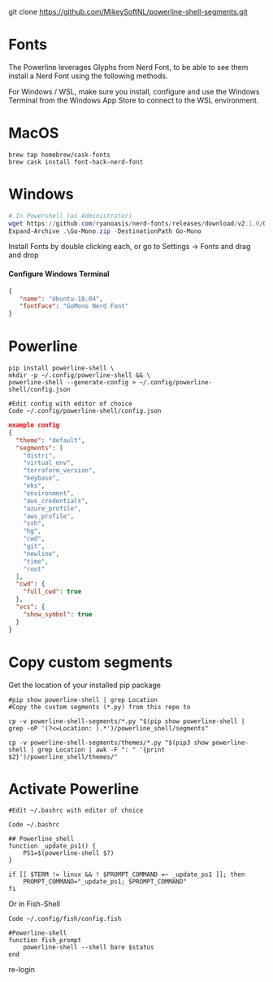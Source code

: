
git clone https://github.com/MikeySoftNL/powerline-shell-segments.git

# Fonts
The Powerline leverages Glyphs from Nerd Font, to be able to see them install a Nerd Font using the following methods.

For Windows / WSL, make sure you install, configure and use the Windows Terminal from the Windows App Store to connect to the WSL environment.


# MacOS
```console
brew tap homebrew/cask-fonts
brew cask install font-hack-nerd-font
```

# Windows
```Powershell
# In Powershell (as Administrator)
wget https://github.com/ryanoasis/nerd-fonts/releases/download/v2.1.0/Go-Mono.zip -OutFile Go-Mono.zip
Expand-Archive .\Go-Mono.zip -DestinationPath Go-Mono
```
Install Fonts by double clicking each, or go to Settings → Fonts and drag and drop

#### Configure Windows Terminal

```json
{
   "name": "Ubuntu-18.04",
   "fontFace": "GoMono Nerd Font"
}
```

# Powerline
```console
pip install powerline-shell \
mkdir -p ~/.config/powerline-shell && \
powerline-shell --generate-config > ~/.config/powerline-shell/config.json

#Edit config with editor of choice
Code ~/.config/powerline-shell/config.json
```

```json
example config
{
  "theme": "default",
  "segments": [
    "distri",
    "virtual_env",
    "terraform_version",
    "keybase",
    "eks",
    "environment",
    "aws_credentials",
    "azure_profile",
    "aws_profile",
    "ssh",
    "hg",
    "cwd",
    "git",
    "newline",
    "time",
    "root"
  ],
  "cwd": {
    "full_cwd": true
  },
  "vcs": {
    "show_symbol": true
  }
}
```

# Copy custom segments

Get the location of your installed pip package

```console
#pip show powerline-shell | grep Location
#Copy the custom segments (*.py) from this repo to

cp -v powerline-shell-segments/*.py "$(pip show powerline-shell |  grep -oP '(?<=Location: ).*')/powerline_shell/segments"

cp -v powerline-shell-segments/themes/*.py "$(pip3 show powerline-shell | grep Location | awk -F ": " '{print $2}')/powerline_shell/themes/"
```



# Activate Powerline
```console
#Edit ~/.bashrc with editor of choice

Code ~/.bashrc

## Powerline_shell
function _update_ps1() {
    PS1=$(powerline-shell $?)
}

if [[ $TERM != linux && ! $PROMPT_COMMAND =~ _update_ps1 ]]; then
    PROMPT_COMMAND="_update_ps1; $PROMPT_COMMAND"
fi
```

Or in Fish-Shell
```console
Code ~/.config/fish/config.fish

#Powerline-shell
function fish_prompt
    powerline-shell --shell bare $status
end

```

re-login
